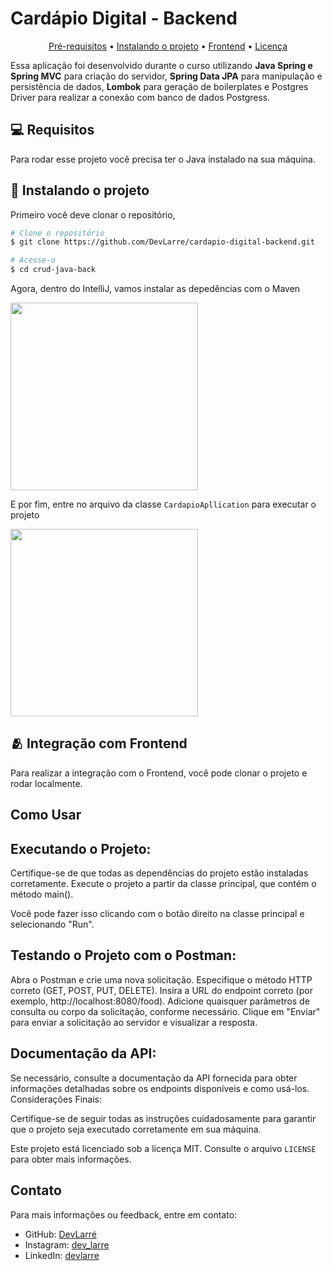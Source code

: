 <h1>Cardápio Digital - Backend</h1>

<p align="center">
  <a href="#pre-requisites">Pré-requisitos</a> •
  <a href="#how-to-use">Instalando o projeto</a> •
  <a href="#related">Frontend</a> •
  <a href="#license">Licença</a>
</p>

Essa aplicação foi desenvolvido durante o curso utilizando **Java Spring e Spring MVC** para criação do servidor, **Spring Data JPA** para manipulação e persistência de dados, **Lombok** para geração de boilerplates e Postgres Driver para realizar a conexão com banco de dados Postgress.

<h2 id="pre-requisites">💻 Requisitos</h2> 

Para rodar esse projeto você precisa ter o Java instalado na sua máquina.

<h2 id="how-to-use"> 🚀 Instalando o projeto</h2>

Primeiro você deve clonar o repositório,

```bash
# Clone o repositório
$ git clone https://github.com/DevLarre/cardapio-digital-backend.git

# Acesse-o
$ cd crud-java-back
```

Agora, dentro do IntelliJ, vamos instalar as depedências com o Maven

<img width="300px" src="./.github/instalar-deps.png">

E por fim, entre no arquivo da classe `CardapioApllication` para executar o projeto

<img width="300px" src="./.github/executar.png">

<h2 id="related">🫂 Integração com Frontend</h2>

Para realizar a integração com o Frontend, você pode clonar o projeto e rodar localmente.

## Como Usar

## Executando o Projeto:

Certifique-se de que todas as dependências do projeto estão instaladas corretamente.
Execute o projeto a partir da classe principal, que contém o método main().

Você pode fazer isso clicando com o botão direito na classe principal e selecionando "Run".

## Testando o Projeto com o Postman:

Abra o Postman e crie uma nova solicitação.
Especifique o método HTTP correto (GET, POST, PUT, DELETE).
Insira a URL do endpoint correto (por exemplo, http://localhost:8080/food).
Adicione quaisquer parâmetros de consulta ou corpo da solicitação, conforme necessário.
Clique em "Enviar" para enviar a solicitação ao servidor e visualizar a resposta.

## Documentação da API:

Se necessário, consulte a documentação da API fornecida para obter informações detalhadas sobre os endpoints disponíveis e como usá-los.
Considerações Finais:

Certifique-se de seguir todas as instruções cuidadosamente para garantir que o projeto seja executado corretamente em sua máquina.

Este projeto está licenciado sob a licença MIT. Consulte o arquivo `LICENSE` para obter mais informações.

## Contato

Para mais informações ou feedback, entre em contato:

- GitHub: [DevLarré](https://github.com/DevLarre)
- Instagram: [dev_larre](https://www.instagram.com/dev_larre?igsh=NXM0cWhuZjg2Z2d2&utm_source=qr)
- LinkedIn: [devlarre](https://www.linkedin.com/in/devlarre/)

